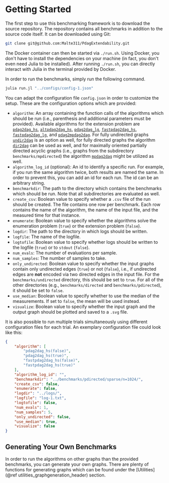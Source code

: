 # Getting Started

The first step to use this benchmarking framework is to download
the source repository. The repository contains all benchmarks in
addition to the source code itself. It can be downloaded using
Git:

```bash
git clone git@github.com:Malte311/PdagExtendability.git
```

The Docker container can then be started via `./run.sh`. Using
Docker, you don't have to install the dependencies on your machine
(in fact, you don't even need Julia to be installed). After running
`./run.sh`, you can directly interact with Julia in the terminal
provided by Docker.

In order to run the benchmarks, simply run the following command.

```bash
julia run.jl "../configs/config-1.json"
```

You can adapt the configuration file `config.json` in order to customize
the setup. These are the configuration options which are provided:

- `algorithm`: An array containing the function calls of the algorithms which should be run (i.e., parenthesis and additional parameters must be provided). Available algorithms for the extension problem are [`pdag2dag_hs`](@ref), [`altpdag2dag_hs`](@ref), [`pdag2dag_lg`](@ref), [`fastpdag2dag_hs`](@ref), [`fastpdag2dag_lg`](@ref), and [`pdag2mpdag2dag`](@ref). For fully undirected graphs [`undir2dag`](@ref) is an option as well, for fully directed graphs the algorithm [`dir2dag`](@ref) can be used as well, and for maximally oriented partially directed acyclic graphs (i.e., graphs from the subdirectory `benchmarks/mpdirected`) the algorithm [`mpdag2dag`](@ref) might be utilized as well.
- `algorithm_log_id` (optional): An id to identify a specific run. For example, if you run the same algorithm twice, both results are named the same. In order to prevent this, you can add an id for each run. The id can be an arbitrary string.
- `benchmarkdir`: The path to the directory which contains the benchmarks which should be run. Note that all subdirectories are evaluated as well.
- `create_csv`: Boolean value to specify whether a `.csv` file of the run should be created. The file contains one row per benchmark. Each row contains the name of the algorithm, the name of the input file, and the measured time for that instance.
- `enumerate`: Boolean value to specify whether the algorithms solve the enumeration problem (`true`) or the extension problem (`false`).
- `logdir`: The path to the directory in which logs should be written.
- `logfile`: The name of the logfile.
- `logtofile`: Boolean value to specify whether logs should be written to the logfile (`true`) or to `stdout` (`false`).
- `num_evals`: The number of evaluations per sample.
- `num_samples`: The number of samples to take.
- `only_undirected`: Boolean value to specify whether the input graphs contain only undirected edges (`true`) or not (`false`), i.e., if undirected edges are **not** encoded via two directed edges in the input file. For the `benchmarks/undirected` directory, this should be set to `true`. For all of the other directories (e.g., `benchmarks/directed` and `benchmarks/pdirected`), it should be set to `false`.
- `use_median`: Boolean value to specify whether to use the median of the measurements. If set to `false`, the mean will be used instead.
- `visualize`: Boolean value to specify whether the input graph and the output graph should be plotted and saved to a `.svg` file.

It is also possible to run multiple trials simultaneously using different configuration files for each trial.
An exemplary configuration file could look like this:

```json
{
	"algorithm": [
		"pdag2dag_hs(false)",
		"pdag2dag_hs(true)",
		"fastpdag2dag_hs(false)",
		"fastpdag2dag_hs(true)"
	],
	"algorithm_log_id": "",
	"benchmarkdir": "../benchmarks/pdirected/sparse/n=1024/",
	"create_csv": false,
	"enumerate": false,
	"logdir": "../logs/",
	"logfile": "log-1.txt",
	"logtofile": false,
	"num_evals": 1,
	"num_samples": 5,
	"only_undirected": false,
	"use_median": true,
	"visualize": false
}
```

## Generating Your Own Benchmarks
In order to run the algorithms on other graphs than the provided
benchmarks, you can generate your own graphs. There are plenty of
functions for generating graphs which can be found under the
[Utilities](@ref utilities_graphgeneration_header) section.